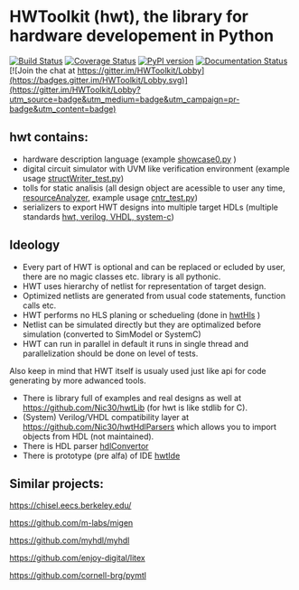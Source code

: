 # HWToolkit (hwt), the library for hardware developement in Python
[![Build Status](https://travis-ci.org/Nic30/HWToolkit.svg?branch=master)](https://travis-ci.org/Nic30/HWToolkit)
[![Coverage Status](https://coveralls.io/repos/github/Nic30/HWToolkit/badge.svg?branch=master)](https://coveralls.io/github/Nic30/HWToolkit?branch=master)
[![PyPI version](https://badge.fury.io/py/hwt.svg)](http://badge.fury.io/py/hwt) 
[![Documentation Status](https://readthedocs.org/projects/hwtoolkit/badge/?version=latest)](http://hwtoolkit.readthedocs.io/en/latest/?badge=latest) 
[![Join the chat at https://gitter.im/HWToolkit/Lobby](https://badges.gitter.im/HWToolkit/Lobby.svg)](https://gitter.im/HWToolkit/Lobby?utm_source=badge&utm_medium=badge&utm_campaign=pr-badge&utm_content=badge)

## hwt contains:

* hardware description language (example [showcase0.py](https://github.com/Nic30/hwtLib/blob/master/hwtLib/samples/showcase0.py) )
* digital circuit simulator with UVM like verification environment (example usage [structWriter_test.py](https://github.com/Nic30/hwtLib/blob/master/hwtLib/structManipulators/structWriter_test.py))
* tolls for static analisis (all design object are acessible to user any time, [resourceAnalyzer](https://github.com/Nic30/HWToolkit/blob/master/hwt/serializer/resourceAnalyzer/analyzer.py), example usage [cntr_test.py](https://github.com/Nic30/hwtLib/blob/master/hwtLib/samples/arithmetic/cntr_test.py))
* serializers to export HWT designs into multiple target HDLs (multiple standards [hwt, verilog, VHDL, system-c](https://github.com/Nic30/HWToolkit/tree/master/hwt/serializer))

## Ideology

* Every part of HWT is optional and can be replaced or ecluded by user, there are no magic classes etc. library is all pythonic.
* HWT uses hierarchy of netlist for representation of target design.
* Optimized netlists are generated from usual code statements, function calls etc.
* HWT performs no HLS planing or schedueling (done in [hwtHls](https://github.com/Nic30/hwtHls) )
* Netlist can be simulated directly but they are optimalized before simulation (converted to SimModel or SystemC)
* HWT can run in parallel in default it runs in single thread and parallelization should be done on level of tests.



Also keep in mind that HWT itself is usualy used just like api for code generating by more adwanced tools.
* There is library full of examples and real designs as well at https://github.com/Nic30/hwtLib (for hwt is like stdlib for C).
* (System) Verilog/VHDL compatibility layer at https://github.com/Nic30/hwtHdlParsers which allows you to import objects from HDL (not maintained).
* There is HDL parser [hdlConvertor](https://github.com/Nic30/hdlConvertor)
* There is prototype (pre alfa) of IDE [hwtIde](https://github.com/Nic30/hwtIde)


## Similar projects:

https://chisel.eecs.berkeley.edu/

https://github.com/m-labs/migen

https://github.com/myhdl/myhdl

https://github.com/enjoy-digital/litex

https://github.com/cornell-brg/pymtl
